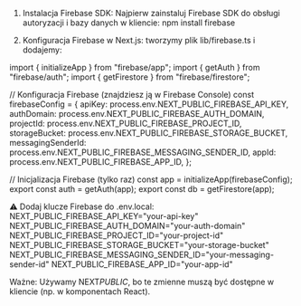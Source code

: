 1. Instalacja Firebase SDK:
   Najpierw zainstaluj Firebase SDK do obsługi autoryzacji i bazy danych w kliencie: npm install firebase

2. Konfiguracja Firebase w Next.js:
   tworzymy plik lib/firebase.ts i dodajemy:

import { initializeApp } from "firebase/app";
import { getAuth } from "firebase/auth";
import { getFirestore } from "firebase/firestore";

// Konfiguracja Firebase (znajdziesz ją w Firebase Console)
const firebaseConfig = {
apiKey: process.env.NEXT_PUBLIC_FIREBASE_API_KEY,
authDomain: process.env.NEXT_PUBLIC_FIREBASE_AUTH_DOMAIN,
projectId: process.env.NEXT_PUBLIC_FIREBASE_PROJECT_ID,
storageBucket: process.env.NEXT_PUBLIC_FIREBASE_STORAGE_BUCKET,
messagingSenderId: process.env.NEXT_PUBLIC_FIREBASE_MESSAGING_SENDER_ID,
appId: process.env.NEXT_PUBLIC_FIREBASE_APP_ID,
};

// Inicjalizacja Firebase (tylko raz)
const app = initializeApp(firebaseConfig);
export const auth = getAuth(app);
export const db = getFirestore(app);

⚠ Dodaj klucze Firebase do .env.local:
NEXT_PUBLIC_FIREBASE_API_KEY="your-api-key"
NEXT_PUBLIC_FIREBASE_AUTH_DOMAIN="your-auth-domain"
NEXT_PUBLIC_FIREBASE_PROJECT_ID="your-project-id"
NEXT_PUBLIC_FIREBASE_STORAGE_BUCKET="your-storage-bucket"
NEXT_PUBLIC_FIREBASE_MESSAGING_SENDER_ID="your-messaging-sender-id"
NEXT_PUBLIC_FIREBASE_APP_ID="your-app-id"

Ważne: Używamy NEXT*PUBLIC*, bo te zmienne muszą być dostępne w kliencie (np. w komponentach React).
